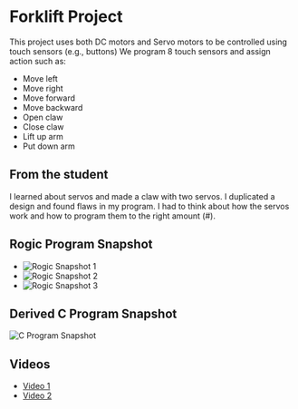 # Forklift Project

This project uses both DC motors and Servo motors to be controlled using touch sensors (e.g., buttons) We program 8 touch sensors and assign action such as:

* Move left
* Move right
* Move forward
* Move backward
* Open claw
* Close claw
* Lift up arm
* Put down arm

## From the student

I learned about servos and made a claw with two servos. I duplicated a design and found flaws in my program. I had to think about how the servos work and how to program them to the right amount (#).

## Rogic Program Snapshot

* ![Rogic Snapshot 1](https://raw.githubusercontent.com/makabookguest/roborobo/master/eshan-rachapudi/12-09-2017/doc/rpj1.JPG)
* ![Rogic Snapshot 2 ](https://raw.githubusercontent.com/makabookguest/roborobo/master/eshan-rachapudi/12-09-2017/doc/rpj2.JPG)
* ![Rogic Snapshot 3](https://raw.githubusercontent.com/makabookguest/roborobo/master/eshan-rachapudi/12-09-2017/doc/rpj3.JPG)

## Derived C Program Snapshot


![C Program Snapshot](https://raw.githubusercontent.com/makabookguest/roborobo/master/eshan-rachapudi/12-09-2017/doc/c.JPG)

## Videos

* [Video 1](https://photos.google.com/share/AF1QipNqsfA3yp8P4hJW7orti2etAcpoEBxrBmYP1M6o_m_clF2-KuDlk_-s620WWil8Nw/photo/AF1QipMC9nSo9EAtbct7Qsi0Y3fHuvVq9-558S4hOC9W?key=cURpcmQxNl9lSzJEb1dQWTZOT3NxZzVKOGZDTWJ3)
* [Video 2](https://photos.google.com/share/AF1QipObih98eb6bQQGfBjqzW7SpPRthUWSqyn1n9cWtN_U-dXXowVDg6lPBqMctxWX-Gg/photo/AF1QipP88e3j7dQBkptmkGxQ9pU587VJSsZXz7JlAeLp?key=UUN2UXNPWGx0OTc4d0tOM0I2WkZqZ2NYOS05VUlR)
